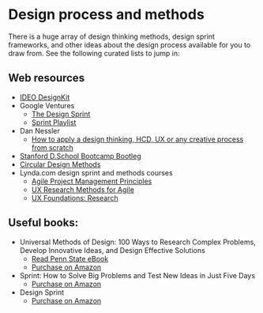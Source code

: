# Design process and methods

There is a huge array of design thinking methods, design sprint frameworks, and other ideas about the design process available for you to draw from. See the following curated lists to jump in:

## Web resources

- [IDEO DesignKit](http://www.designkit.org/methods)
- Google Ventures 
  - [The Design Sprint](http://www.gv.com/sprint/)
  - [Sprint Playlist](https://www.youtube.com/watch?v=Fc6A2WuEkZI&list=PLQjb7PbWSDVZv_CEfvpK6UzC0vJhBGgGg)
- Dan Nessler
  - [How to apply a design thinking, HCD, UX or any creative process from scratch](https://medium.com/digital-experience-design/how-to-apply-a-design-thinking-hcd-ux-or-any-creative-process-from-scratch-b8786efbf812)
- [Stanford D.School Bootcamp Bootleg](https://dschool.stanford.edu/resources/the-bootcamp-bootleg)
- [Circular Design Methods](https://www.circulardesignguide.com/methods)
- Lynda.com design sprint and methods courses
  - [Agile Project Management Principles ](https://www.lynda.com/Business-Project-Management-tutorials/Agile-Project-Management/122428-2.html?org=psu.edu)
  - [UX Research Methods for Agile](https://www.lynda.com/User-Experience-tutorials/UX-Research-Agile-Teams/667388-2.html?org=psu.edu)
  - [UX Foundations: Research](https://www.lynda.com/User-Experience-tutorials/UX-Research-Fundamentals/439418-2.html?org=psu.edu)



## Useful books:

- Universal Methods of Design: 100 Ways to Research Complex Problems, Develop Innovative Ideas, and Design Effective Solutions 
  - [Read Penn State eBook](https://ebookcentral.proquest.com/lib/pensu/detail.action?docID=3399583)
  - [Purchase on Amazon](https://www.amazon.com/Universal-Methods-Design-Innovative-Effective/dp/1592537561)
- Sprint: How to Solve Big Problems and Test New Ideas in Just Five Days
  - [Purchase on Amazon](https://www.amazon.com/Sprint-Solve-Problems-Test-Ideas/dp/150112174X/)
- Design Sprint
  - [Purchase on Amazon](https://www.amazon.com/Design-Sprint-Practical-Guidebook-Building/dp/1491923172)